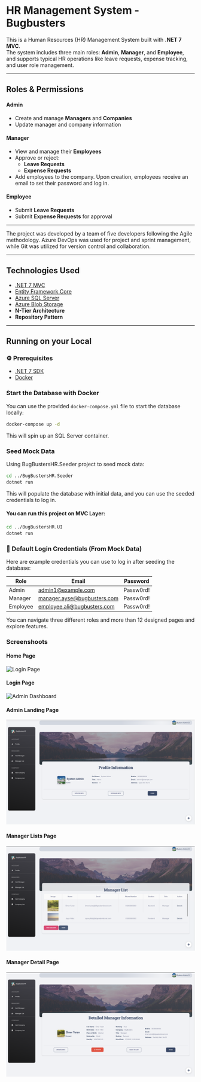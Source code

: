 # HR Management System - Bugbusters

This is a Human Resources (HR) Management System built with **.NET 7 MVC**.  
The system includes three main roles: **Admin**, **Manager**, and **Employee**, and supports typical HR operations like leave requests, expense tracking, and user role management.

---

## Roles & Permissions

#### Admin
- Create and manage **Managers** and **Companies**
- Update manager and company information

#### Manager
- View and manage their **Employees**
- Approve or reject:
  - **Leave Requests**
  - **Expense Requests**
- Add employees to the company. Upon creation, employees receive an email to set their password and log in.

#### Employee
- Submit **Leave Requests**
- Submit **Expense Requests** for approval

---

The project was developed by a team of five developers following the Agile methodology. Azure DevOps was used for project and sprint management, while Git was utilized for version control and collaboration.

---

## Technologies Used

- [.NET 7 MVC](https://learn.microsoft.com/en-us/aspnet/core/mvc/overview?view=aspnetcore-7.0)
- [Entity Framework Core](https://learn.microsoft.com/en-us/ef/core/)
- [Azure SQL Server](https://azure.microsoft.com/en-us/products/azure-sql/)
- [Azure Blob Storage](https://azure.microsoft.com/en-us/products/storage/blobs/)
- **N-Tier Architecture**
- **Repository Pattern**


---

## Running on your Local

### ⚙️ Prerequisites

- [.NET 7 SDK](https://dotnet.microsoft.com/en-us/download/dotnet/7.0)
- [Docker](https://www.docker.com/)

### Start the Database with Docker

You can use the provided `docker-compose.yml` file to start the database locally:

```bash
docker-compose up -d
```

This will spin up an SQL Server container.

### Seed Mock Data

Using BugBustersHR.Seeder project to seed mock data:

```bash
cd ../BugBustersHR.Seeder
dotnet run
```

This will populate the database with initial data, and you can use the seeded credentials to log in.

#### You can run this project on MVC Layer:

```bash
cd ../BugBustersHR.UI
dotnet run
```


### 🔐 Default Login Credentials (From Mock Data)

Here are example credentials you can use to log in after seeding the database:


| Role     | Email                  | Password      |
|----------|------------------------|---------------|
| Admin    | admin1@example.com      | Passw0rd!     |
| Manager  | manager.ayse@bugbusters.com    | Passw0rd!   |
| Employee | employee.ali@bugbusters.com   | Passw0rd!  |



You can navigate three different roles and more than 12 designed pages and explore features.

### Screenshoots

#### Home Page
![Login Page](./assets/1-HomePage.png)

#### Login Page 
![Admin Dashboard](./assets/2-LoginPage.png)

#### Admin Landing Page
![Leave Request Page](./assets/3-AdminLandingPage.png)

#### Manager Lists Page
![Admin Dashboard](./assets/4-ManagersList.png)

#### Manager Detail Page
![Leave Request Page](./assets/5-ManagerDetails.png)
